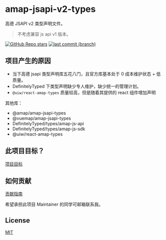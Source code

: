# amap-jsapi-v2-types

高德 JSAPI v2 类型声明文件。

> 不考虑兼容 js api v1 版本。

[![GitHub Repo stars](https://img.shields.io/github/stars/xyy94813/amap-jsapi-v2-types?label=github%20%20stars)](https://github.com/xyy94813/amap-jsapi-v2-types)
[![last commit (branch)](https://img.shields.io/github/last-commit/xyy94813/amap-jsapi-v2-types/main)](https://github.com/xyy94813/amap-jsapi-v2-types)

<!--
[![latest version](https://img.shields.io/npm/v/amap-jsapi-v2-types.svg?label=latest%20%20version)](https://www.npmjs.org/package/amap-jsapi-v2-types)
[![License](https://img.shields.io/npm/l/amap-jsapi-v2-types?label=latest%20%20version%20%20license)](https://www.npmjs.org/package/amap-jsapi-v2-types)
[![npm downloads](https://img.shields.io/npm/dm/amap-jsapi-v2-types.svg)](http://npmjs.com/amap-jsapi-v2-types)
[![minimized gzipped size](https://img.shields.io/bundlejs/size/amap-jsapi-v2-types)](http://npmjs.com/amap-jsapi-v2-types)
-->

## 项目产生的原因

- 当下高德 jsapi 类型声明库五花八门，且官方库基本处于 0 成本维护状态 + 低质量。
- DefinitelyTyped 下类型声明缺少专人维护，缺少统一的管理计划。
- `@uiw/react-amap-types` 质量较高，但是随着其提供的 react 组件增加声明

其他库：

- @amap/amap-jsapi-types
- @vuemap/amap-jsapi-types
- DefinitelyTyped/types/amap-js-api
- DefinitelyTyped/types/amap-js-sdk
- @uiw/react-amap-types

## 此项目目标？

[项目目标](./TODO.md)

## 如何贡献

[贡献指南](./Contributing.md)

希望承担此项目 Maintainer 的同学可邮箱联系我。

<!-- ## Changelog -->

<!-- TODO -->

## License

[MIT](./LICENSE)
